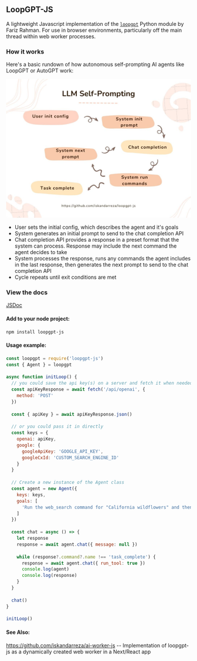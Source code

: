 ## LoopGPT-JS

A lightweight Javascript implementation of the [`loopgpt`](https://github.com/farizrahman4u/loopgpt) Python module by Fariz Rahman.
For use in browser environments, particularly off the main thread within web worker processes.

### How it works

Here's a basic rundown of how autonomous self-prompting AI agents like LoopGPT or AutoGPT work:

![How AutoGPT works](./docs/images/how-self-prompting-works.jpg)

- User sets the initial config, which describes the agent and it's goals
- System generates an initial prompt to send to the chat completion API
- Chat completion API provides a response in a preset format that the system can process. Response may include the next command the agent decides to take
- System processes the response, runs any commands the agent includes in the last response, then generates the next prompt to send to the chat completion API
- Cycle repeats until exit conditions are met

### View the docs

[JSDoc](./docs/index.html)

#### Add to your node project:

```bash
npm install loopgpt-js
```

#### Usage example:

```js
const loopgpt = require('loopgpt-js')
const { Agent } = loopgpt

async function initLoop() {
  // you could save the api key(s) on a server and fetch it when needed
  const apiKeyResponse = await fetch('/api/openai', {
    method: 'POST'
  })

  const { apiKey } = await apiKeyResponse.json()

  // or you could pass it in directly
  const keys = {
    openai: apiKey,
    google: {
      googleApiKey: 'GOOGLE_API_KEY',
      googleCxId: 'CUSTOM_SEARCH_ENGINE_ID'
    }
  }

  // Create a new instance of the Agent class
  const agent = new Agent({
    keys: keys,
    goals: [
      'Run the web_search command for "California wildflowers" and then produce an overview of your findings with descriptions of each flower and their native area,'
    ]
  })

  const chat = async () => {
    let response
    response = await agent.chat({ message: null })

    while (response?.command?.name !== 'task_complete') {
      response = await agent.chat({ run_tool: true })
      console.log(agent)
      console.log(response)
    }
  }

  chat()
}

initLoop()
```

#### See Also:

https://github.com/iskandarreza/ai-worker-js -- Implementation of loopgpt-js as a dynamically created web worker in a Next/React app
